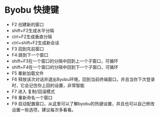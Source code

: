 Byobu 快捷键
============

* F2 创建新的窗口
* shift+F2生成水平分隔
* ctrl+F2生成垂直分隔
* ctrl+shift+F2生成新会话
* F3 回到先前窗口
* F4:跳到下一个窗口
* shift+F3在一个窗口的分隔中回到上一个子窗口，可循环
* shift+F4在一个窗口的分隔中回到下一个子窗口，可循环
* F5 重新加载文件
* F6 释放该次对话并退出Byobu环境，回到当前终端窗口，并且当你下次登录时，它会记住你上回的设置，非常智能
* F7 进入 复制/回滚模式
* F8 重新命名一个窗口
* F9 启动配置窗口，从这里可以了解byobu的热键设置，并且也可以自己修改设置一些选项，建议每次多看看。
